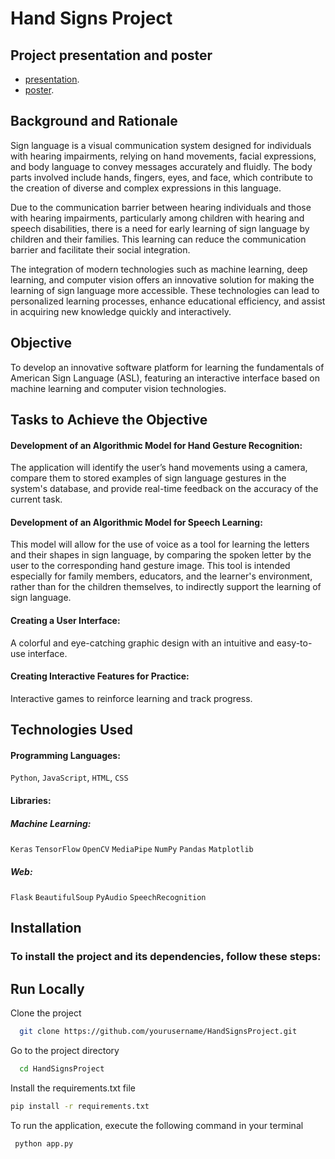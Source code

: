 
# Hand Signs Project
## Project presentation and poster

 -  [presentation](Presentation.pptx).
 -  [poster](Poster.pdf).

## Background and Rationale
Sign language is a visual communication system designed for individuals with hearing impairments, relying on hand movements, facial expressions, and body language to convey messages accurately and fluidly. The body parts involved include hands, fingers, eyes, and face, which contribute to the creation of diverse and complex expressions in this language.

Due to the communication barrier between hearing individuals and those with hearing impairments, particularly among children with hearing and speech disabilities, there is a need for early learning of sign language by children and their families. This learning can reduce the communication barrier and facilitate their social integration.

The integration of modern technologies such as machine learning, deep learning, and computer vision offers an innovative solution for making the learning of sign language more accessible. These technologies can lead to personalized learning processes, enhance educational efficiency, and assist in acquiring new knowledge quickly and interactively.

## Objective
To develop an innovative software platform for learning the fundamentals of American Sign Language (ASL), featuring an interactive interface based on machine learning and computer vision technologies.

## Tasks to Achieve the Objective
#### Development of an Algorithmic Model for Hand Gesture Recognition:
The application will identify the user’s hand movements using a camera, compare them to stored examples of sign language gestures in the system's database, and provide real-time feedback on the accuracy of the current task.

#### Development of an Algorithmic Model for Speech Learning:
This model will allow for the use of voice as a tool for learning the letters and their shapes in sign language, by comparing the spoken letter by the user to the corresponding hand gesture image. This tool is intended especially for family members, educators, and the learner's environment, rather than for the children themselves, to indirectly support the learning of sign language.

#### Creating a User Interface:
A colorful and eye-catching graphic design with an intuitive and easy-to-use interface.
#### Creating Interactive Features for Practice:
Interactive games to reinforce learning and track progress.

## Technologies Used
#### Programming Languages:
`Python`, `JavaScript`, `HTML`, `CSS`

#### Libraries:
##### Machine Learning:
`Keras` `TensorFlow` `OpenCV` `MediaPipe` `NumPy` `Pandas` `Matplotlib`

##### Web:
`Flask` `BeautifulSoup` `PyAudio` `SpeechRecognition`

## Installation
### To install the project and its dependencies, follow these steps:


## Run Locally

Clone the project

```bash
  git clone https://github.com/yourusername/HandSignsProject.git
```

Go to the project directory

```bash
  cd HandSignsProject
```

Install the requirements.txt file

```bash
pip install -r requirements.txt
```

To run the application, execute the following command in your terminal

```bash
 python app.py
```



